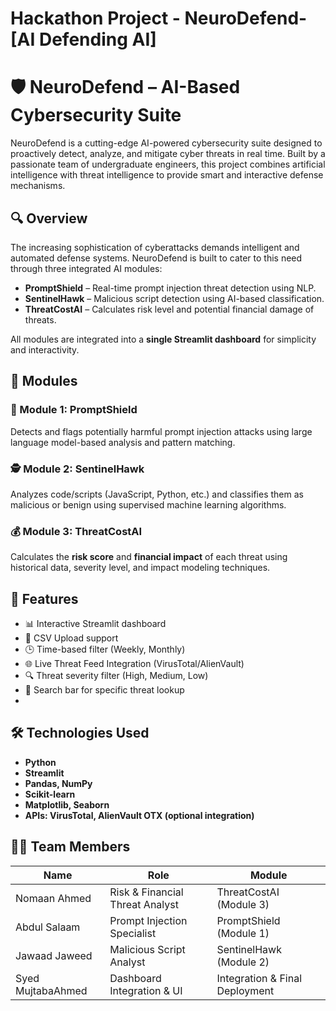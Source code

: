 # Hackathon Project - NeuroDefend-[AI Defending AI]

# 🛡️ NeuroDefend – AI-Based Cybersecurity Suite

NeuroDefend is a cutting-edge AI-powered cybersecurity suite designed to proactively detect, analyze, and mitigate cyber threats in real time. Built by a passionate team of undergraduate engineers, this project combines artificial intelligence with threat intelligence to provide smart and interactive defense mechanisms.

## 🔍 Overview

The increasing sophistication of cyberattacks demands intelligent and automated defense systems. NeuroDefend is built to cater to this need through three integrated AI modules:

- **PromptShield** – Real-time prompt injection threat detection using NLP.
- **SentinelHawk** – Malicious script detection using AI-based classification.
- **ThreatCostAI** – Calculates risk level and potential financial damage of threats.

All modules are integrated into a **single Streamlit dashboard** for simplicity and interactivity.

## 🧠 Modules
### 🔐 Module 1: PromptShield
Detects and flags potentially harmful prompt injection attacks using large language model-based analysis and pattern matching.

### 🕵️ Module 2: SentinelHawk
Analyzes code/scripts (JavaScript, Python, etc.) and classifies them as malicious or benign using supervised machine learning algorithms.

### 💰 Module 3: ThreatCostAI
Calculates the **risk score** and **financial impact** of each threat using historical data, severity level, and impact modeling techniques.

## 🚀 Features

- 📊 Interactive Streamlit dashboard
- 📁 CSV Upload support
- 🕒 Time-based filter (Weekly, Monthly)
- 🌐 Live Threat Feed Integration (VirusTotal/AlienVault)
- 🔍 Threat severity filter (High, Medium, Low)
- 🔎 Search bar for specific threat lookup
- 
## 🛠️ Technologies Used

- **Python**
- **Streamlit**
- **Pandas, NumPy**
- **Scikit-learn**
- **Matplotlib, Seaborn**
- **APIs: VirusTotal, AlienVault OTX (optional integration)**

## 👨‍💻 Team Members

| Name             | Role                            | Module                |
|------------------|----------------------------------|------------------------|
| Nomaan Ahmed     | Risk & Financial Threat Analyst  | ThreatCostAI (Module 3) |
| Abdul Salaam     | Prompt Injection Specialist      | PromptShield (Module 1) |
| Jawaad Jaweed    | Malicious Script Analyst         | SentinelHawk (Module 2) |
| Syed MujtabaAhmed| Dashboard Integration & UI       | Integration & Final Deployment |
